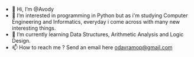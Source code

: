 - 👋 Hi, I’m @Avody
- 👀 I’m interested in programming in Python but as i'm studying Computer Engineering and Informatics, everyday i come across with many new interesting things.
- 🌱 I’m currently learning Data Structures, Arithmetic Analysis and Logic Design.
- 📫 How to reach me ? Send an email here odavramop@gmail.com

<!---
Avody/Avody is a ✨ special ✨ repository because its `README.md` (this file) appears on your GitHub profile.
You can click the Preview link to take a look at your changes.
--->
